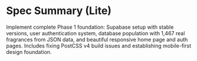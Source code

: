 # Spec Summary (Lite)

Implement complete Phase 1 foundation: Supabase setup with stable versions, user authentication system, database population with 1,467 real fragrances from JSON data, and beautiful responsive home page and auth pages. Includes fixing PostCSS v4 build issues and establishing mobile-first design foundation.